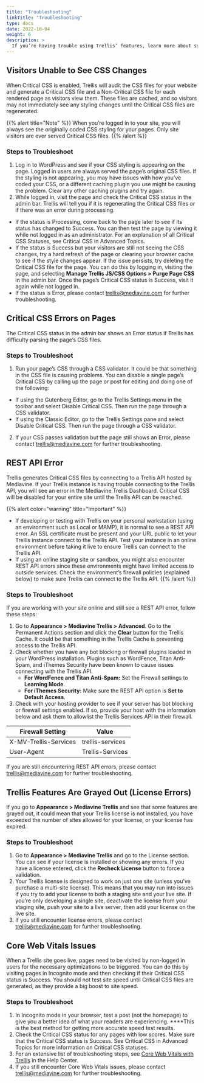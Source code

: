 ```yaml
---
title: "Troubleshooting"
linkTitle: "Troubleshooting"
type: docs
date: 2022-10-04
weight: 6
description: >
  If you’re having trouble using Trellis’ features, learn more about some common situations and how to troubleshoot them. 
---
```

## Visitors Unable to See CSS Changes

When Critical CSS is enabled, Trellis will audit the CSS files for your website and generate a Critical CSS file and a Non-Critical CSS file for each rendered page as visitors view them. These files are cached, and so visitors may not immediately see any styling changes until the Critical CSS files are regenerated.

{{% alert title="Note" %}}
When you’re logged in to your site, you will always see the originally coded CSS styling for your pages. Only site visitors are ever served Critical CSS files.
{{% /alert %}}

### Steps to Troubleshoot

1. Log in to WordPress and see if your CSS styling is appearing on the page. Logged in users are always served the page’s original CSS files. If the styling is not appearing, you may have issues with how you’ve coded your CSS, or a different caching plugin you use might be causing the problem. Clear any other caching plugins and try again.
2. While logged in, visit the page and check the Critical CSS status in the admin bar. Trellis will tell you if it is regenerating the Critical CSS files or if there was an error during processing.

- If the status is Processing, come back to the page later to see if its status has changed to Success. You can then test the page by viewing it while not logged in as an administrator. For an explanation of all Critical CSS Statuses, see Critical CSS in Advanced Topics.
- If the status is Success but your visitors are still not seeing the CSS changes, try a hard refresh of the page or clearing your browser cache to see if the style changes appear. If the issue persists, try deleting the Critical CSS file for the page. You can do this by logging in, visiting the page, and selecting **Manage Trellis JS/CSS Options > Purge Page CSS** in the admin bar. Once the page’s Critical CSS status is Success, visit it again while not logged in.
- If the status is Error, please contact trellis@mediavine.com for further troubleshooting.

## Critical CSS Errors on Pages

The Critical CSS status in the admin bar shows an Error status if Trellis has difficulty parsing the page’s CSS files.

### Steps to Troubleshoot

1. Run your page’s CSS through a CSS validator. It could be that something in the CSS file is causing problems. You can disable a single page’s Critical CSS by calling up the page or post for editing and doing one of the following:

- If using the Gutenberg Editor, go to the Trellis Settings menu in the toolbar and select Disable Critical CSS. Then run the page through a CSS validator.
- If using the Classic Editor, go to the Trellis Settings pane and select Disable Critical CSS. Then run the page through a CSS validator.

2. If your CSS passes validation but the page still shows an Error, please contact trellis@mediavine.com for further troubleshooting.

## REST API Error

Trellis generates Critical CSS files by connecting to a Trellis API hosted by Mediavine. If your Trellis instance is having trouble connecting to the Trellis API, you will see an error in the Mediavine Trellis Dashboard. Critical CSS will be disabled for your entire site until the Trellis API can be reached.

{{% alert color="warning" title="Important" %}}
- If developing or testing with Trellis on your personal workstation (using an environment such as Local or MAMP), it is normal to see a REST API error. An SSL certificate must be present and your URL public to let your Trellis instance connect to the Trellis API. Test your instance in an online environment before taking it live to ensure Trellis can connect to the Trellis API.
- If using an online staging site or sandbox, you might also encounter REST API errors since these environments might have limited access to outside services. Check the environment’s firewall policies (explained below)  to make sure Trellis can connect to the Trellis API.
{{% /alert %}}

### Steps to Troubleshoot

If you are working with your site online and still see a REST API error, follow these steps:

1. Go to **Appearance > Mediavine Trellis > Advanced**. Go to the Permanent Actions section and click the **Clear** button for the Trellis Cache. It could be that something in the Trellis Cache is preventing access to the Trellis API.
2. Check whether you have any bot blocking or firewall plugins loaded in your WordPress installation. Plugins such as WordFence, Titan Anti-Spam, and iThemes Security have been known to cause issues connecting with the Trellis API.
    - **For WordFence and Titan Anti-Spam:** Set the Firewall settings to **Learning Mode**.
    - **For iThemes Security:** Make sure the REST API option is **Set to Default Access**.
3. Check with your hosting provider to see if your server has bot blocking or firewall settings enabled. If so, provide your host with the information below and ask them to allowlist the Trellis Services API in their firewall.

| Firewall Setting | Value |
| --- | --- |
| X-MV-Trellis-Services | trellis-services |
| User-Agent | Trellis-Services |

If you are still encountering REST API errors, please contact trellis@mediavine.com for further troubleshooting. 

## Trellis Features Are Grayed Out (License Errors)

If you go to **Appearance > Mediavine Trellis** and see that some features are grayed out, it could mean that your Trellis license is not installed, you have exceeded the number of sites allowed for your license, or your license has expired.

### Steps to Troubleshoot

1. Go to **Appearance > Mediavine Trellis** and go to the License section. You can see if your license is installed or showing any errors. If you have a license entered, click the **Recheck License** button to force a validation.
2. Your Trellis license is designed to work on just one site (unless you’ve purchase a multi-site license). This means that you may run into issues if you try to add your license to both a staging site and your live site. If you’re only developing a single site, deactivate the license from your staging site, push your site to a live server, then add your license on the live site.
3. If you still encounter license errors, please contact trellis@mediavine.com for further troubleshooting.

## Core Web Vitals Issues

When a Trellis site goes live, pages need to be visited by non-logged in users for the necessary optimizations to be triggered. You can do this by visiting pages in Incognito mode and then checking if their Critical CSS status is Success. You should not test site speed until Critical CSS files are generated, as they provide a big boost to site speed. 

### Steps to Troubleshoot

1. In Incognito mode in your browser, test a post (not the homepage) to give you a better idea of what your readers are experiencing. ****This is the best method for getting more accurate speed test results.
2. Check the Critical CSS status for any pages with low scores. Make sure that the Critical CSS status is Success. See Critical CSS in Advanced Topics for more information on Critical CSS statuses.
3. For an extensive list of troubleshooting steps, see [Core Web Vitals with Trellis](https://product-help.mediavine.com/en/articles/5392546-core-web-vitals-with-trellis) in the Help Center.
4. If you still encounter Core Web Vitals issues, please contact trellis@mediavine.com for further troubleshooting.